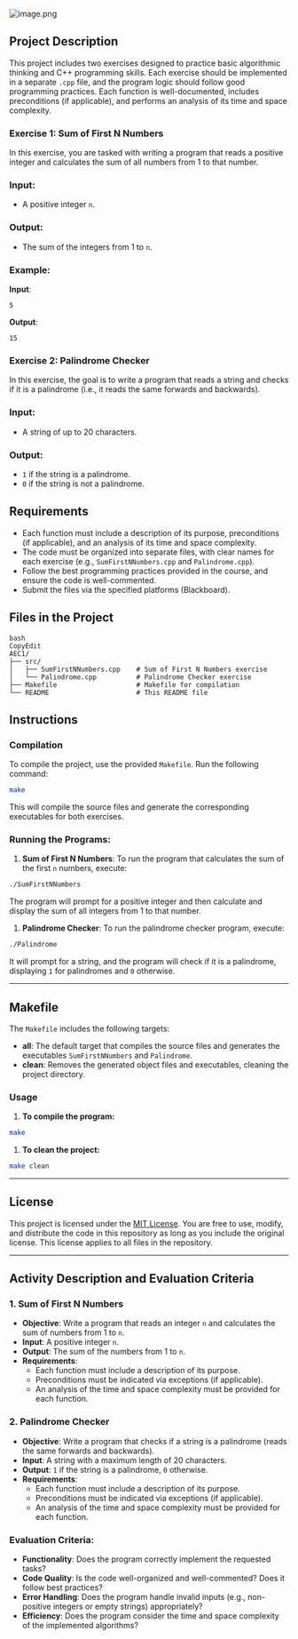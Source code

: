 ![image.png](attachment:4b3a58b8-0c6a-4791-b55c-ca0d2dc15595:image.png)

## Project Description

This project includes two exercises designed to practice basic algorithmic thinking and C++ programming skills. Each exercise should be implemented in a separate `.cpp` file, and the program logic should follow good programming practices. Each function is well-documented, includes preconditions (if applicable), and performs an analysis of its time and space complexity.

### Exercise 1: Sum of First N Numbers

In this exercise, you are tasked with writing a program that reads a positive integer and calculates the sum of all numbers from 1 to that number.

### Input:

- A positive integer `n`.

### Output:

- The sum of the integers from 1 to `n`.

### Example:

**Input**:

```
5
```

**Output**:

```
15
```

### Exercise 2: Palindrome Checker

In this exercise, the goal is to write a program that reads a string and checks if it is a palindrome (i.e., it reads the same forwards and backwards).

### Input:

- A string of up to 20 characters.

### Output:

- `1` if the string is a palindrome.
- `0` if the string is not a palindrome.

## Requirements

- Each function must include a description of its purpose, preconditions (if applicable), and an analysis of its time and space complexity.
- The code must be organized into separate files, with clear names for each exercise (e.g., `SumFirstNNumbers.cpp` and `Palindrome.cpp`).
- Follow the best programming practices provided in the course, and ensure the code is well-commented.
- Submit the files via the specified platforms (Blackboard).

## Files in the Project

```
bash
CopyEdit
AEC1/
├── src/
│   ├── SumFirstNNumbers.cpp    # Sum of First N Numbers exercise
│   └── Palindrome.cpp          # Palindrome Checker exercise
├── Makefile                    # Makefile for compilation
└── README                      # This README file

```

## Instructions

### Compilation

To compile the project, use the provided `Makefile`. Run the following command:

```bash
make
```

This will compile the source files and generate the corresponding executables for both exercises.

### Running the Programs:

1. **Sum of First N Numbers**: To run the program that calculates the sum of the first `n` numbers, execute:

```bash
./SumFirstNNumbers
```

The program will prompt for a positive integer and then calculate and display the sum of all integers from 1 to that number.

1. **Palindrome Checker**: To run the palindrome checker program, execute:

```bash
./Palindrome
```

It will prompt for a string, and the program will check if it is a palindrome, displaying `1` for palindromes and `0` otherwise.

---

## Makefile

The `Makefile` includes the following targets:

- **all**: The default target that compiles the source files and generates the executables `SumFirstNNumbers` and `Palindrome`.
- **clean**: Removes the generated object files and executables, cleaning the project directory.

### Usage

1. **To compile the program:**

```bash
make
```

1. **To clean the project:**

```bash
make clean
```

---

## License

This project is licensed under the [MIT License](https://www.notion.so/LICENSE). You are free to use, modify, and distribute the code in this repository as long as you include the original license. This license applies to all files in the repository.

---

## Activity Description and Evaluation Criteria

### 1. Sum of First N Numbers

- **Objective**: Write a program that reads an integer `n` and calculates the sum of numbers from 1 to `n`.
- **Input**: A positive integer `n`.
- **Output**: The sum of the numbers from 1 to `n`.
- **Requirements**:
    - Each function must include a description of its purpose.
    - Preconditions must be indicated via exceptions (if applicable).
    - An analysis of the time and space complexity must be provided for each function.

### 2. Palindrome Checker

- **Objective**: Write a program that checks if a string is a palindrome (reads the same forwards and backwards).
- **Input**: A string with a maximum length of 20 characters.
- **Output**: `1` if the string is a palindrome, `0` otherwise.
- **Requirements**:
    - Each function must include a description of its purpose.
    - Preconditions must be indicated via exceptions (if applicable).
    - An analysis of the time and space complexity must be provided for each function.

### Evaluation Criteria:

- **Functionality**: Does the program correctly implement the requested tasks?
- **Code Quality**: Is the code well-organized and well-commented? Does it follow best practices?
- **Error Handling**: Does the program handle invalid inputs (e.g., non-positive integers or empty strings) appropriately?
- **Efficiency**: Does the program consider the time and space complexity of the implemented algorithms?
